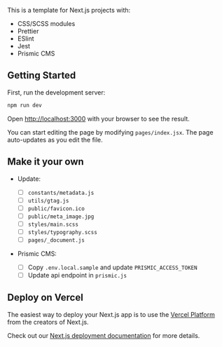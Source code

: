 This is a template for Next.js projects with:

-   CSS/SCSS modules
-   Prettier
-   ESlint
-   Jest
-   Prismic CMS

## Getting Started

First, run the development server:

```bash
npm run dev
```

Open [http://localhost:3000](http://localhost:3000) with your browser to see the result.

You can start editing the page by modifying `pages/index.jsx`. The page auto-updates as you edit the file.

## Make it your own

-   Update:

    -   [ ] `constants/metadata.js`
    -   [ ] `utils/gtag.js`
    -   [ ] `public/favicon.ico`
    -   [ ] `public/meta_image.jpg`
    -   [ ] `styles/main.scss`
    -   [ ] `styles/typography.scss`
    -   [ ] `pages/_document.js`

-   Prismic CMS:

    -   [ ] Copy `.env.local.sample` and update `PRISMIC_ACCESS_TOKEN`
    -   [ ] Update api endpoint in `prismic.js`

## Deploy on Vercel

The easiest way to deploy your Next.js app is to use the [Vercel Platform](https://vercel.com/import?utm_medium=default-template&filter=next.js&utm_source=create-next-app&utm_campaign=create-next-app-readme) from the creators of Next.js.

Check out our [Next.js deployment documentation](https://nextjs.org/docs/deployment) for more details.
